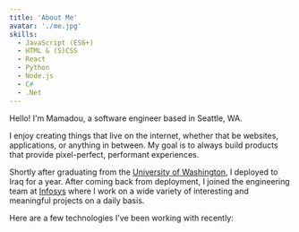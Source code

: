 ```yaml
---
title: 'About Me'
avatar: './me.jpg'
skills:
  - JavaScript (ES6+)
  - HTML & (S)CSS
  - React
  - Python
  - Node.js
  - C#
  - .Net
---
```


Hello! I'm Mamadou, a software engineer based in Seattle, WA.

I enjoy creating things that live on the internet, whether that be websites, applications, or anything in between. My goal is to always build products that provide pixel-perfect, performant experiences.

Shortly after graduating from the [University of Washington](https://www.washington.edu/), I deployed to Iraq for a year. After coming back from deployment, I joined the engineering team at [Infosys](https://www.infosys.com/) where I work on a wide variety of interesting and meaningful projects on a daily basis.

Here are a few technologies I've been working with recently:
